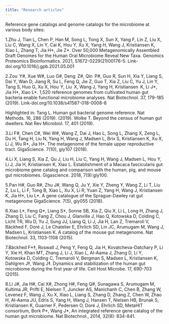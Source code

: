```yaml
---
title: "Research articles"
---
```


Reference gene catalogs and genome catalogs for the microbiome at various body sites:

1.Zhu J, Tian L, Chen P, Han M, Song L, Tong X, Sun X, Yang F, Lin Z, Liu X, Liu C, Wang X, Lin Y, Cai K, Hou Y, Xu X, Yang H, Wang J, Kristiansen K, Xiao L, Zhang T, Jia H*, Jie Z*. Over 50,000 Metagenomically Assembled Draft Genomes for the Human Oral Microbiome Reveal New Taxa. Genomics Proteomics Bioinformatics. 2021, S1672-0229(21)00176-5. Link-doi.org/10.1016/j.gpb.2021.05.001

2.Zou   Y#, Xue W#, Luo G#, Deng   Z#, Qin   P#, Guo R, Sun H, Xia Y, Liang S, Dai Y, Wan D, Jiang R, Su L, Feng Q, Jie Z, Guo T, Xia Z, Liu C, Yu J, Lin Y, Tang S, Huo G, Xu X, Hou  Y, Liu   X, Wang J, Yang H, Kristiansen   K, Li J*, Jia H*, Xiao L*. 1,520 reference genomes from cultivated human gut bacteria enable functional microbiome analyses. Nat Biotechnol. 37, 179-185 (2019). Link-doi.org/10.1038/s41587-018-0008-8

Highlighted in:
Tang L. Human gut bacterial genome reference. Nat Methods. 16, 286 (2019).
(2019).
Wolke T. Beyond the census of human gut dwellers. Nat Rev Microbiol. 17, 401 (2019).

3.Li F#, Chen C#, Wei W#, Wang Z, Dai J, Hao L, Song L, Zhang X, Zeng L, Du H, Tang H, Liu N, Yang H, Wang J, Madsen L, Brix S, Kristiansen K, Xu X, Li J, Wu R*, Jia H*. The metagenome of the female upper reproductive tract. GigaScience. 7(10), giy107 (2018).

4.Li X, Liang S, Xia Z, Qu J, Liu H, Liu C, Yang H, Wang J, Madsen L, Hou Y, Li J, Jia H, Kristiansen K, Xiao L. Establishment of a Macaca fascicularis gut microbiome gene catalog and comparison with the human, pig, and mouse gut microbiomes. Gigascience. 2018, 7(9):giy100.

5.Pan H#, Guo R#, Zhu J#, Wang Q, Ju Y, Xie Y, Zheng Y, Wang Z, Li T, Liu Z, Lu L, Li F, Tong B, Xiao L, Xu X, Li R, Yuan Z, Yang H, Wang J, Kristiansen K, Jia H*, Liu L*. A gene catalogue of the Sprague-Dawley rat gut metagenome GigaScience. 7(5), giy055 (2018).

6.Xiao L*, Feng Q*, Liang S*, Sonne SB, Xia Z, Qiu X, Li L, Long H, Zhang J, Zhang D, Liu C, Fang Z, Chou J, Glanville J, Hao Q, Kotowska D, Colding C, Licht TR,  Wu D, Yu J, Sung JJ, Liang Q, Li J, Jia H, Lan Z, Tremaroli V, Bäckhed F, Doré J, Le Chatelier E, Ehrlich SD, Lin JC, Arumugam M, Wang J, Madsen L, Kristiansen K. A catalog of the mouse gut metagenome. Nat Biotechnol. 33, 1103-1108 (2015).

7.Bäckhed F*‡, Roswall J, Peng Y, Feng Q, Jia H, Kovatcheva-Datchary P, Li Y, Xie H, Khan MT, Zhang J, Li J, Xiao L, Al-Aama J, Zhang D, Li Y, Kotowska D, Colding C, Tremaroli V, Bergman S, Madsen L, Kristiansen K, Dahlgren J‡, Wang J‡. Dynamics and stabilization of the human gut microbiome during the first year of life. Cell Host Microbe. 17, 690-703 (2015).

8.Li J#, Jia H#, Cai X#, Zhong H#, Feng Q#, Sunagawa S, Arumugam M, Kultima JR, Prifti E, Nielsen T, Juncker AS, Manichanh C, Chen B, Zhang W, Levenez F, Wang J, Xu X, Xiao L, Liang S, Zhang D, Zhang Z, Chen W, Zhao H, Al-Aama JU, Edris S, Yang H, Wang J, Hansen T, Nielsen HB, Brunak S, Kristiansen K, Guarner F, Pedersen O, Doré J, Ehrlich SD, MetaHIT consortium, Bork P*, Wang J*, An integrated reference gene catalog of the human gut microbiome. Nat Biotechnol., 2014, 32(8): 834-841.